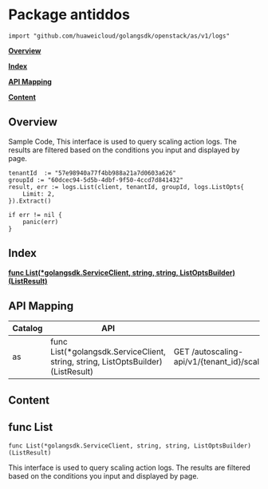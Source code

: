 # Package antiddos
    import "github.com/huaweicloud/golangsdk/openstack/as/v1/logs"
**[Overview](#overview)**  

**[Index](#index)**  

**[API Mapping](#api-mapping)**  

**[Content](#content)**  

## Overview


Sample Code, This interface is used to query scaling action logs. The results are filtered based on the conditions you input and displayed by page.

    
    tenantId  := "57e98940a77f4bb988a21a7d0603a626"
    groupId := "60dcec94-5d5b-4dbf-9f50-4ccd7d841432"
    result, err := logs.List(client, tenantId, groupId, logs.ListOpts{
        Limit: 2,
    }).Extract()
    
    if err != nil {
        panic(err)
    }
## Index
**[func List(*golangsdk.ServiceClient, string, string, ListOptsBuilder) (ListResult)](#func-list)**  
## API Mapping
|Catalog|API|EndPoint|
|----|---|--------|
|as|func List(*golangsdk.ServiceClient, string, string, ListOptsBuilder) (ListResult)|GET /autoscaling-api/v1/{tenant_id}/scaling_activity_log/{scaling_group_id}|
## Content
## func List
    func List(*golangsdk.ServiceClient, string, string, ListOptsBuilder) (ListResult)  
This interface is used to query scaling action logs. The results are filtered based on the conditions you input and displayed by page.

